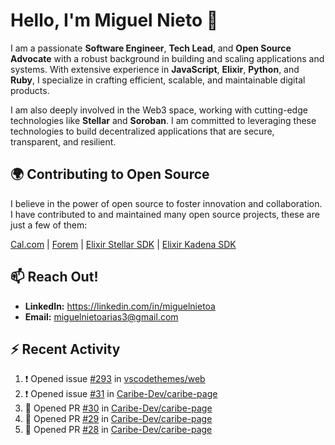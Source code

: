 # Hello, I'm Miguel Nieto 👋

I am a passionate **Software Engineer**, **Tech Lead**, and **Open Source Advocate** with a robust background in building and scaling applications and systems. With extensive experience in **JavaScript**, **Elixir**, **Python**, and **Ruby**, I specialize in crafting efficient, scalable, and maintainable digital products.

I am also deeply involved in the Web3 space, working with cutting-edge technologies like **Stellar** and **Soroban**. I am committed to leveraging these technologies to build decentralized applications that are secure, transparent, and resilient.

## 🌍 Contributing to Open Source

I believe in the power of open source to foster innovation and collaboration. I have contributed to and maintained many open source projects, these are just a few of them:

[Cal.com](https://github.com/calcom/cal.com/pulls?q=is%3Apr+author%3Amiguelnietoa+is%3Amerged) | [Forem](https://github.com/forem/forem/pulls?q=is%3Apr+author%3Amiguelnietoa+is%3Amerged) |  [Elixir Stellar SDK](https://github.com/kommitters/stellar_sdk) | [Elixir Kadena SDK](https://github.com/kommitters/kadena.ex)

## 📫 Reach Out!

- **LinkedIn:** https://linkedin.com/in/miguelnietoa
- **Email:** miguelnietoarias3@gmail.com

## ⚡ Recent Activity

<!--START_SECTION:activity-->
1. ❗ Opened issue [#293](https://github.com/vscodethemes/web/issues/293) in [vscodethemes/web](https://github.com/vscodethemes/web)
2. ❗ Opened issue [#31](https://github.com/Caribe-Dev/caribe-page/issues/31) in [Caribe-Dev/caribe-page](https://github.com/Caribe-Dev/caribe-page)
3. 💪 Opened PR [#30](https://github.com/Caribe-Dev/caribe-page/pull/30) in [Caribe-Dev/caribe-page](https://github.com/Caribe-Dev/caribe-page)
4. 💪 Opened PR [#29](https://github.com/Caribe-Dev/caribe-page/pull/29) in [Caribe-Dev/caribe-page](https://github.com/Caribe-Dev/caribe-page)
5. 💪 Opened PR [#28](https://github.com/Caribe-Dev/caribe-page/pull/28) in [Caribe-Dev/caribe-page](https://github.com/Caribe-Dev/caribe-page)
<!--END_SECTION:activity-->
